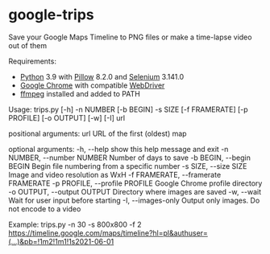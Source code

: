 # google-trips
Save your Google Maps Timeline to PNG files or make a time-lapse video out of them

Requirements:
- [Python](https://www.python.org/downloads/) 3.9 with [Pillow](https://pillow.readthedocs.io/en/stable/installation.html) 8.2.0 and [Selenium](https://selenium-python.readthedocs.io/installation.html) 3.141.0
- [Google Chrome](https://www.google.com/chrome/) with compatible [WebDriver](https://chromedriver.chromium.org/downloads)
- [ffmpeg](https://ffmpeg.org/download.html) installed and added to PATH

Usage:
trips.py [-h] -n NUMBER [-b BEGIN] -s SIZE [-f FRAMERATE] [-p PROFILE] [-o OUTPUT] [-w] [-I] url

positional arguments:
  url                   URL of the first (oldest) map

optional arguments:
  -h, --help            show this help message and exit
  -n NUMBER, --number NUMBER
                        Number of days to save
  -b BEGIN, --begin BEGIN
                        Begin file numbering from a specific number
  -s SIZE, --size SIZE  Image and video resolution as WxH
  -f FRAMERATE, --framerate FRAMERATE
  -p PROFILE, --profile PROFILE
                        Google Chrome profile directory
  -o OUTPUT, --output OUTPUT
                        Directory where images are saved
  -w, --wait            Wait for user input before starting
  -I, --images-only     Output only images. Do not encode to a video

Example:
trips.py -n 30 -s 800x800 -f 2 https://timeline.google.com/maps/timeline?hl=pl&authuser=(...)&pb=!1m2!1m1!1s2021-06-01